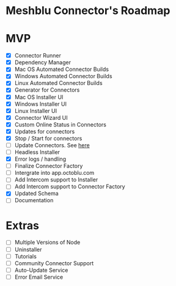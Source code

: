 # Meshblu Connector's Roadmap

# MVP
- [x] Connector Runner
- [x] Dependency Manager
- [x] Mac OS Automated Connector Builds
- [x] Windows Automated Connector Builds
- [x] Linux Automated Connector Builds
- [x] Generator for Connectors
- [x] Mac OS Installer UI
- [x] Windows Installer UI
- [x] Linux Installer UI
- [x] Connector Wizard UI
- [x] Custom Online Status in Connectors
- [x] Updates for connectors
- [x] Stop / Start for connectors
- [ ] Update Connectors. See [here](https://github.com/octoblu/meshblu-connectors/blob/master/TOP_CONNECTORS.md)
- [ ] Headless Installer
- [x] Error logs / handling
- [ ] Finalize Connector Factory
- [ ] Intergrate into app.octoblu.com
- [ ] Add Intercom support to Installer
- [ ] Add Intercom support to Connector Factory
- [x] Updated Schema
- [ ] Documentation

# Extras
- [ ] Multiple Versions of Node
- [ ] Uninstaller
- [ ] Tutorials
- [ ] Community Connector Support
- [ ] Auto-Update Service
- [ ] Error Email Service
